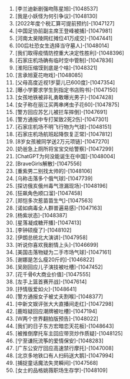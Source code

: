 
1. [李兰迪新剧强吻陈星旭]-[1048537]
1. [我是小妖怪为何引争议]-[1048130]
1. [2022年度个税汇算可提前预约]-[1047127]
1. [中国足协前副主席王登峰被捕]-[1047981]
1. [河南太昊陵网红摊位41万成交]-[1047441]
1. [00后社恐女生选择当守墓人]-[1048014]
1. [我们取得疫情防控重大决定性胜利]-[1048396]
1. [石家庄机场确有临时空中管制]-[1047836]
1. [淮阳压缩馍到底是个啥]-[1048321]
1. [言承旭夏花吻戏]-[1048085]
1. [父母高度近视1岁婴儿已600度]-[1047354]
1. [曝小学要求学生到指定书店购书]-[1047150]
1. [女孩地铁被非礼勇敢曝光男子]-[1047428]
1. [女子称在丽江买两串烤虫子花60]-[1047875]
1. [警方回应苏乞儿被拦车摔倒]-[1047691]
1. [警方通报中专打架致2死2伤]-[1047301]
1. [石家庄机场不明飞行物为气球]-[1048151]
1. [石家庄机场航班起降恢复正常]-[1047812]
1. [8岁女孩被同学送2万元项链]-[1047270]
1. [奶爸急上厕所将宝宝交给警察]-[1047299]
1. [ChatGPT为何没能诞生在中国]-[1048004]
1. [BraveGirls解散]-[1047556]
1. [重紫男二别找太帅的]-[1048106]
1. [乌称击落多个俄气球]-[1047739]
1. [探访俄亥俄州毒气泄漏现场]-[1048196]
1. [狂飙角色顺口溜]-[1047458]
1. [郑恺多次惹苗苗生气]-[1047563]
1. [诺如病毒全人群普遍易感]-[1047163]
1. [杨紫状态]-[1048387]
1. [星落凝成糖开播]-[1047413]
1. [李钟硕瘦了]-[1048102]
1. [伊朗总统北大演讲]-[1047958]
1. [听说你喜欢我剧情上头]-[1046699]
1. [美国击落物疑为二手市场气球]-[1047161]
1. [谢娜是怎么瘦20斤的]-[1046822]
1. [吴刚回应儿子演技被吐槽]-[1047452]
1. [花千骨6大商业价值]-[1047555]
1. [左手上篮首赛开战]-[1047614]
1. [抒情版爱如火]-[1048641]
1. [警方通报女子被丈夫割喉]-[1048377]
1. [中新文娱评张大大直播间走红]-[1047298]
1. [鹿晗疑回应潮牌被吐槽]-[1047194]
1. [W两个世界翻拍版预告]-[1048022]
1. [我们的日子东方宏暗恋天花板]-[1048643]
1. [被推倒摩托车主回应带货炒作质疑]-[1048125]
1. [宁至谦阮流筝的爱情保安]-[1048283]
1. [广东公安厅回应高速禁行摩托]-[1047008]
1. [北京多地铁口有人扫码送大鹅]-[1047994]
1. [捕捉童话魔法失灵瞬间]-[1047568]
1. [女士的品格姚薇职场生存学]-[1048109]